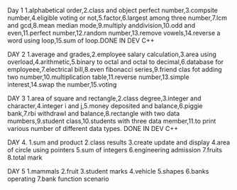 Day 1 1.alphabetical order,2.class and object perfect number,3.compsite number,4.eligible voting or not,5.factor,6.largest among three number,7.lcm and gcd,8.mean median mode,9.multiply anddivision,10.odd and even,11.perfect number,12.random number,13.remove vowels,14.reverse a word using loop,15.sum of loop.DONE IN DEV C++



DAY 2 1.average and grades,2.employee salary calculation,3.area using overload,4.arithmetic,5.binary to octal and octal to decimal,6.database for employeee,7.electrical bill,8.even fibonacci series,9.friend clas fot adding two number,10.multiplication table,11.reverse number,13.simple interest,14.swap the number,15.voting




DAY 3 1.area of square and rectangle,2.class degree,3.integer and character,4.integer i and j,5.money deposited and balance,6.piggie bank,7.rbi withdrawl and balance,8.rectangle with two data mumbers,9.student class,10.students with three data member,11.to print various number of different data types. DONE IN DEV C++




DAY 4. 1.sum and product 2.class results 3.create update and display 4.area of circle using pointers 5.sum of integers 6.engineering admission 7.fruits 8.total mark




DAY 5 1.mammals 2.fruit 3.student marks 4.vehicle 5.shapes 6.banks operating 7.bank function scenario
